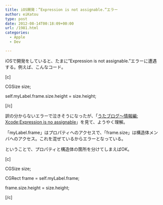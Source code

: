 ```yaml
---
title: iOS開発：”Expression is not assignable.”エラー
author: eiKatou
type: post
date: 2012-08-14T00:18:09+00:00
url: /1981.html
categories:
  - Apple
  - Dev

---
```

iOSで開発をしていると、たまに&#8221;Expression is not assignable.&#8221;エラーに遭遇する。例えば、こんなコード。

[c]
  
CGSize size;
  
self.myLabel.frame.size.height = size.height;
  
[/c] 

訳の分からないエラーで泣きそうになったが、「[うたブログ～情報編: Xcode;Expression is no assignable][1]」を見て、ようやく理解。

「myLabel.frame」はプロパティへのアクセスで、「frame.size」は構造体メンバへのアクセス。これを混ぜているからエラーとなっている。

ということで、プロパティと構造体の箇所を分けてしまえばOK。
  
[c]
  
CGSize size;
  
CGRect frame = self.myLabel.frame;
  
frame.size.height = size.height;
  
[/c]

 [1]: http://info-utakura.blogspot.jp/2011/11/xcodeexpression-is-no-assignable.html

